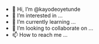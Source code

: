 - 👋 Hi, I’m @kayodeoyetunde
- 👀 I’m interested in ...
- 🌱 I’m currently learning ...
- 💞️ I’m looking to collaborate on ...
- 📫 How to reach me ...

<!---
kayodeoyetunde/kayodeoyetunde is a ✨ special ✨ repository because its `README.md` (this file) appears on your GitHub profile.
You can click the Preview link to take a look at your changes.
--->
